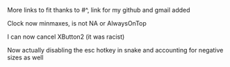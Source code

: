 More links to fit thanks to #^, link for my github and gmail added

Clock now minmaxes, is not NA or AlwaysOnTop

I can now cancel XButton2 (it was racist)

Now actually disabling the esc hotkey in snake and accounting for negative sizes as well
